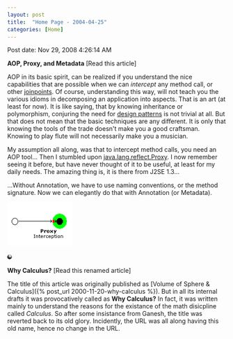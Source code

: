 ```yaml
---
layout: post
title:  "Home Page - 2004-04-25"
categories: [Home]
---
```


Post date: Nov 29, 2008 4:26:14 AM

**AOP, Proxy, and Metadata** [Read this article]

AOP in its basic spirit, can be realized if you understand the nice capabilities that are possible when we can *intercept* any method call, or other [joinpoints](https://en.wikipedia.org/wiki/Join_point). Of course, understanding this way, will not teach you the various idioms in decomposing an application into aspects. That is an art (at least for now). It is like saying, that by knowing inheritance or polymorphism, conjuring the need for [design patterns](https://en.wikipedia.org/wiki/Design_pattern_%28computer_science%29) is not trivial at all. But that does not mean that the basic techniques are any different. It is only that knowing the tools of the trade doesn't make you a good craftsman. Knowing to play flute will not necessarily make you a musician.

My assumption all along, was that to intercept method calls, you need an AOP tool... Then I stumbled upon [java.lang.reflect.Proxy](https://java.sun.com/j2se/1.5.0/docs/api/java/lang/reflect/Proxy.html). I now remember seeing it before, but have never thought of it to be useful, at least for my daily needs. The amazing thing is, it is there from J2SE 1.3...

...Without Annotation, we have to use naming conventions, or the method signature. Now we can elegantly do that with Annotation (or Metadata).

![image](/assets/images/Home%20Page%20-%202004-04-25/3a9cfd11246ae213a898e5420354d78d.jpg)

![image](/assets/images/Home%20Page%20-%202004-04-25/dc0623ae82f59099d758e916cd646b77.jpg)

 **Why Calculus?** [Read this renamed article]

The title of this article was originally published as [Volume of Sphere &amp; Calculus]({% post_url 2000-11-20-why-calculus %}). But in all its internal drafts it was provocatively called as **Why Calculus?** In fact, it was written mainly to understand the reasons for the existance of the math disicpline called *Calculus*. So after some insistance from Ganesh, the title was reverted back to its old glory. Incidently, the URL was all along having this old name, hence no change in the URL.

